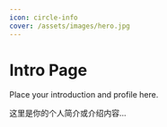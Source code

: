 ```yaml
---
icon: circle-info
cover: /assets/images/hero.jpg
---
```


# Intro Page

Place your introduction and profile here.



<!-- 继续其他内容 -->
这里是你的个人简介或介绍内容...